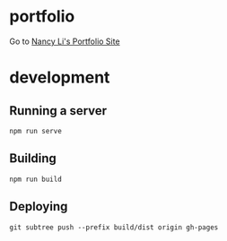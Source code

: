 # portfolio

Go to <a href="https://nancytaen.github.io/"> Nancy Li's Portfolio Site </a>


# development

## Running a server
``` npm run serve ```

## Building
``` npm run build ```

## Deploying
``` git subtree push --prefix build/dist origin gh-pages ```